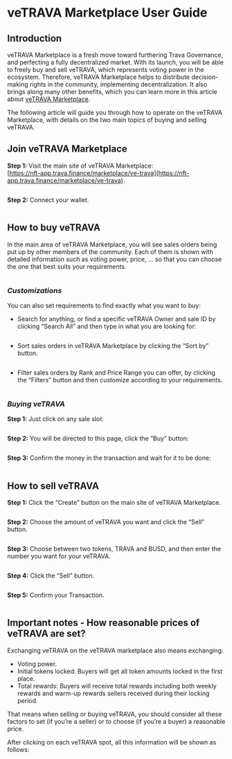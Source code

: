 # veTRAVA Marketplace User Guide

## Introduction

veTRAVA Marketplace is a fresh move toward furthering Trava Governance, and perfecting a fully decentralized market. With its launch, you will be able to freely buy and sell veTRAVA, which represents voting power in the ecosystem. Therefore, veTRAVA Marketplace helps to distribute decision-making rights in the community, implementing decentralization. It also brings along many other benefits, which you can learn more in this article about [veTRAVA Marketplace](https://nft-app.trava.finance/marketplace/ve-trava).

The following article will guide you through how to operate on the veTRAVA Marketplace, with details on the two main topics of buying and selling veTRAVA.

## Join veTRAVA Marketplace

**Step 1:** Visit the main site of veTRAVA Marketplace: \
[https://nft-app.trava.finance/marketplace/ve-trava](https://nft-app.trava.finance/marketplace/ve-trava).

<figure><img src="https://lh4.googleusercontent.com/rSzHYdhMbWf9BQO9mQNbud3H2-0Osgd3KxY7HvdfI8ZAMCgWVmpmDYiwO27gsK8vXJPly4qOF3rDE3c2LGuVZz73A8iLP7oSD-HEkcQvpH67v0ih2k2vVDIvYNnxiCtZVwoVE6tFhkt4gCuBVbb1VuM" alt=""><figcaption></figcaption></figure>

**Step 2:** Connect your wallet.

<figure><img src="https://lh6.googleusercontent.com/2qyvtJH3zgnBbXpafic-U51qVpsW4rarfV7R-glhfs8d3JFVuhrtIwEiNzR5qeeeeRmSZYbzNor2C6Qz_RHEWX_2-f3PrNBkP0tPYaF8jARXTVEQw3QX1nuYTZXWI9V9j9NlipIeN9erKun8x_pa1cY" alt=""><figcaption></figcaption></figure>

## How to buy veTRAVA

In the main area of veTRAVA Marketplace, you will see sales orders being put up by other members of the community. Each of them is shown with detailed information such as voting power, price, … so that you can choose the one that best suits your requirements.

<figure><img src="https://lh5.googleusercontent.com/KZzeMSEkHAA66CcrQQlqd1SFTTgjlFBP9BhK0-ltWHNBjkkqVfniHfGqKD9rRhiLFVJFMxpP6ew2c_wd0RVdKydALfvzk81pllBt7LD6UhhaD4xIdHWA6R02yTkEzPOGWwkWveEK-YYOcdPvW0mKzIE" alt=""><figcaption></figcaption></figure>

### _Customizations_

You can also set requirements to find exactly what you want to buy:

* Search for anything, or find a specific veTRAVA Owner and sale ID by clicking “Search All” and then type in what you are looking for:

<figure><img src="https://lh5.googleusercontent.com/Hm11hdeQTyCm5yU0HZceIcpNl2OJbdv_hyV6qSBb5q5fDAMoTtD6ubbBVVEWaM-sRLOnsdFc12FHIv5St8LY9bu4kDchEH34XCzc3TvO2U3B8kX3gU_uZkqvM9kYXjRAvt560UuSwJiiXLuuiaeqPR4" alt=""><figcaption></figcaption></figure>

* Sort sales orders in veTRAVA Marketplace by clicking the “Sort by” button.

<figure><img src="https://lh4.googleusercontent.com/GM3c8MFvmNG7qMi6NuuZvEu0_JfFo-cKN1Xn0Z3w5TzDO4ruzn2u83BONq5BIlwUCdkXEkMaTpChejn122tRwmRC-YxPXz2isxGRNFIjM9RnB5iZf0qaiplxsNc6zVw6hiGpKPdLPq7JY9H7V09XgTI" alt=""><figcaption></figcaption></figure>

* Filter sales orders by Rank and Price Range you can offer, by clicking the “Filters” button and then customize according to your requirements.

<figure><img src="https://lh5.googleusercontent.com/gzrn1cFaHcF9Df-nqsgHGXufmevaOOTBiCNw0d8FXWlj0BaV4AQnhybmr_kN_Oip9Yu7HgHlK2vC3AXntAB0_mPZ1OLL_Bdtx6SdA7XzF8c_Dn3YcIsbeLDOsR7ySlK-aFdCcraK_vQ-Sxw4YaIMX_8" alt=""><figcaption></figcaption></figure>

### _Buying veTRAVA_

**Step 1:** Just click on any sale slot:

<figure><img src="https://lh6.googleusercontent.com/onY5k22HIUXSrg-rqALBcOEOl8aNxvwyUWwMDsO-cvsLi4ORxf7tR5x2WdyP1gOZj6a8q888IfGAY33jJywddHlpIO8VSh-uCqdl813VRpRgmVAMM9KbHGyfPq_FQTL9hyk5CodZii83SuDODAz3Usg" alt=""><figcaption></figcaption></figure>

**Step 2:** You will be directed to this page, click the “Buy” button:

<figure><img src="https://lh5.googleusercontent.com/6Y6kLVuKNbO7bVaWAOq8Gjc2f_jnVwgl4Th_9kjXqz_gawwFw_NH7T41tsUpS-nR8uTV8p7Hl81rXDC38M13-jZyJrPrmnCuhhxpgD7gheRM7RVDbX8e1fgM9BYS14VY9OnHEyt7_UZpRIYv3j7Pppo" alt=""><figcaption></figcaption></figure>

**Step 3:** Confirm the money in the transaction and wait for it to be done:

<figure><img src="https://lh6.googleusercontent.com/mewJEA9NFuyOoK7Y9682XfP0ZA_PaGnkBbgcdD0FGgIWRC3kyHsKrebMT15dTqYnHYQTTK_6-aFyVrZPgMqyqM3J1mjauNqj-idBfp8RMV_lLPecOEYcEERGXr41sytQXTF5j7IH8GBQf0Zq1EetxwM" alt=""><figcaption></figcaption></figure>

## How to sell veTRAVA

**Step 1:** Click the “Create” button on the main site of veTRAVA Marketplace.

<figure><img src="https://lh6.googleusercontent.com/IXZlwElESuFNbXon4WsQ8zcfqXEz0iwzaZpH5mqnN1ftbmdN2BbDIarhSpPOg0rX5Z88kryvFZBfvwMFMQ6Xmv5TmRAauWPvRYOZdKEZJWgsGFIsrRJx3bEGvVtViYzgZh4jrd1hTgeY66TGBqIh2Dw" alt=""><figcaption></figcaption></figure>

**Step 2:** Choose the amount of veTRAVA you want and click the “Sell” button.

<figure><img src="https://lh4.googleusercontent.com/Nwxeri1nOn4b6vf1p-3Av43VqXdXXLrBY17qqbxdYlpRgF8eD6KM6iu5JwxHU8j3PefYdp9Vuh9lIcRfjK0WfJYdAYjpmLDTIfnpPL1RJl1FVq2JwGj1BRgP3FQNFsZggIoov_ibee9WihJLDKIKFMo" alt=""><figcaption></figcaption></figure>

**Step 3:** Choose between two tokens, TRAVA and BUSD, and then enter the number you want for your veTRAVA.

<figure><img src="https://lh4.googleusercontent.com/He_BO6MZ6cCmhrQ9HMNXqbpbR5cochDH6hhlZMQvkvOaasH2VyJvNhikVeHzjnXgRew5YvbaIZesYPcP0O7bn-UkG6-huNOxjs1mW3EMuJwTLkcLNsMRM4UcNuYtRn1Cv5nW5dhBQOs9yczujRDcIsk" alt=""><figcaption></figcaption></figure>

**Step 4:** Click the “Sell” button.

<figure><img src="https://lh4.googleusercontent.com/59BpZiLdeJokAvNrWUhDQAHXxeThZC2sCNPppB6qSYsBiGoNJIK09Efm7cqXJ1llSoDrvpNb9XM_vrlVmk-1iouJN8DdBmKQGOJKgBx-hZMOrt2Rx3KMPeqykgDPJXHqdp5m9ETZaL56_sRsAvCQsQA" alt=""><figcaption></figcaption></figure>

**Step 5:** Confirm your Transaction.

<figure><img src="https://lh5.googleusercontent.com/4l_WfaFgewLc8MYSO6UCv3MpImLNiQuzZK_oYznyGRP1UVLVarXdwdPpcnzrfLkfcgQb7qXnNgzDSR1DHZKimW0qI0GYYUvX1u1ZathDdTtEJRYDYYk0Ed_YZ1Rhcopi_wZYBsYoKSRg4_0Vx95ZTCY" alt=""><figcaption></figcaption></figure>

## Important notes - How reasonable prices of veTRAVA are set?

Exchanging veTRAVA on the veTRAVA marketplace also means exchanging:&#x20;

* Voting power.
* Initial tokens locked: Buyers will get all token amounts locked in the first place.
* Total rewards: Buyers will receive total rewards including both weekly rewards and warm-up rewards sellers received during their locking period.

That means when selling or buying veTRAVA, you should consider all these factors to set (if you’re a seller) or to choose (if you’re a buyer) a reasonable price.&#x20;

After clicking on each veTRAVA spot, all this information will be shown as follows:

<figure><img src="https://lh6.googleusercontent.com/ZDhTP57ohYSEzpBeFFSbH6HDmjQw9Jo0RkcijbuBXlzUde-VlOhwDb26RRbnY-pyBjyDXvrgct7PRyfHrE2V9SSgo1cBAydLprc9hw2_OsDG9G6luFI2TTBHrDUdvxdNmcEHf6GjK0JXkWKHTRDd7ck" alt=""><figcaption></figcaption></figure>

<figure><img src="https://lh5.googleusercontent.com/tkArVzvGrGXCE9cNuGvS3Mx5WmlxAUGNGVxhKfZTQb4Uugosuv4JnRVeD9U9CNdih1SFRhMCzGPHNdiSjQaSIN6kBIoWK7okG2D6TTtL1A0KV62aTzYnnzTWdlYv7apLXuOa-VY8WzGEfqb0slbXZOQ" alt=""><figcaption></figcaption></figure>
